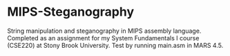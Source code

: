 # MIPS-Steganography
String manipulation and steganography in MIPS assembly language.
Completed as an assignment for my System Fundamentals I course (CSE220) at Stony Brook University.
Test by running main.asm in MARS 4.5.
